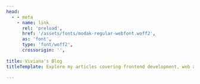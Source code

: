 ```yaml
---
head:
  - - meta
    - name: link
      rel: 'preload',
      href: '/assets/fonts/modak-regular-webfont.woff2',
      as: 'font',
      type: 'font/woff2',
      crossorigin: '',
      
title: Viviana's Blog
titleTemplate: Explore my articles covering frontend development, web accessibility, and my journey transitioning my career to the tech industry...

---
```



<script setup>
import Blog from '../.vitepress/theme/BlogTemplate.vue'
</script>
 
<div class="blog">
    <Blog></Blog>
</div>
